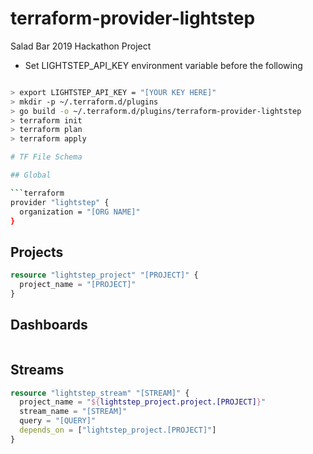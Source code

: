 # terraform-provider-lightstep
Salad Bar 2019 Hackathon Project

* Set LIGHTSTEP_API_KEY environment variable before the following

```bash

> export LIGHTSTEP_API_KEY = "[YOUR KEY HERE]"
> mkdir -p ~/.terraform.d/plugins
> go build -o ~/.terraform.d/plugins/terraform-provider-lightstep
> terraform init
> terraform plan
> terraform apply

# TF File Schema

## Global

```terraform
provider "lightstep" {
  organization = "[ORG NAME]"
}
```

## Projects


```terraform
resource "lightstep_project" "[PROJECT]" {
  project_name = "[PROJECT]"
}
```

## Dashboards

```terraform

```

## Streams

```terraform
resource "lightstep_stream" "[STREAM]" {
  project_name = "${lightstep_project.project.[PROJECT]}"
  stream_name = "[STREAM]"
  query = "[QUERY]"
  depends_on = ["lightstep_project.[PROJECT]"]
}